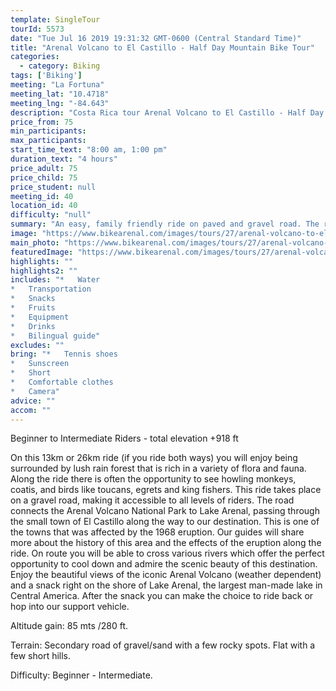 ```yaml
---
template: SingleTour
tourId: 5573
date: "Tue Jul 16 2019 19:31:32 GMT-0600 (Central Standard Time)"
title: "Arenal Volcano to El Castillo - Half Day Mountain Bike Tour"
categories: 
  - category: Biking
tags: ['Biking']
meeting: "La Fortuna"
meeting_lat: "10.4718"
meeting_lng: "-84.643"
description: "Costa Rica tour Arenal Volcano to El Castillo - Half Day Mountain Bike Tour, id 5573"
price_from: 75
min_participants: 
max_participants: 
start_time_text: "8:00 am, 1:00 pm"
duration_text: "4 hours"
price_adult: 75
price_child: 75
price_student: null
meeting_id: 40
location_id: 40
difficulty: "null"
summary: "An easy, family friendly ride on paved and gravel road. The ride takes us to the small town of El Castillo and then down to the lake for a scenic picnic before heading back!"
image: "https://www.bikearenal.com/images/tours/27/arenal-volcano-to-el-castillo-half-day-mountain-bike-tour.jpg"
main_photo: "https://www.bikearenal.com/images/tours/27/arenal-volcano-to-el-castillo-half-day-mountain-bike-tour.jpg"
featuredImage: "https://www.bikearenal.com/images/tours/27/arenal-volcano-to-el-castillo-half-day-mountain-bike-tour.jpg"
highlights: ""
highlights2: ""
includes: "*   Water
*   Transportation
*   Snacks
*   Fruits
*   Equipment
*   Drinks
*   Bilingual guide"
excludes: ""
bring: "*   Tennis shoes
*   Sunscreen
*   Short
*   Comfortable clothes
*   Camera"
advice: ""
accom: ""
---
```

Beginner to Intermediate Riders - total elevation +918 ft

On this 13km or 26km ride (if you ride both ways) you will enjoy being surrounded by lush rain forest that is rich in a variety of flora and fauna. Along the ride there is often the opportunity to see howling monkeys, coatis, and birds like toucans, egrets and king fishers. This ride takes place on a gravel road, making it accessible to all levels of riders. The road connects the Arenal Volcano National Park to Lake Arenal, passing through the small town of El Castillo along the way to our destination. This is one of the towns that was affected by the 1968 eruption. Our guides will share more about the history of this area and the effects of the eruption along the ride. On route you will be able to cross various rivers which offer the perfect opportunity to cool down and admire the scenic beauty of this destination. Enjoy the beautiful views of the iconic Arenal Volcano (weather dependent) and a snack right on the shore of Lake Arenal, the largest man-made lake in Central America. After the snack you can make the choice to ride back or hop into our support vehicle.

Altitude gain: 85 mts /280 ft.

Terrain: Secondary road of gravel/sand with a few rocky spots. Flat with a few short hills.

Difficulty: Beginner - Intermediate.